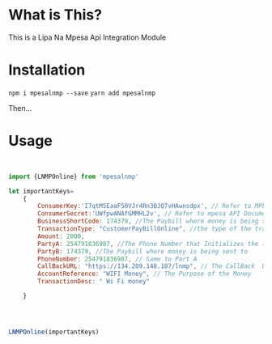 # What is This?

This is a Lipa Na Mpesa Api Integration Module

# Installation


`npm i mpesalnmp --save`
`yarn add mpesalnmp`

Then...
# Usage
```javascript


import {LNMPOnline} from 'mpesalnmp'

let importantKeys=
    {
        ConsumerKey:'I7qtM5EaaF50VJr4Rn3BJQ7vHAwnsdpx', // Refer to MPESA API Documentation
        ConsumerSecret:'UWfpwANAfGMMHL2v', // Refer to mpesa API Documentation
        BusinessShortCode: 174379, //The Paybill where money is being sent to
        TransactionType: "CustomerPayBillOnline", //the type of the transaction
        Amount: 2000,
        PartyA: 254791836987, //The Phone Number that Initializes the transaction
        PartyB: 174379, //The Paybill where money is being sent to
        PhoneNumber: 254791836987, // Same to Part A
        CallBackURL: "https://134.209.148.107/lnmp", // The CallBack  Url where Requests will be made to
        AccountReference: "WIFI Money", // The Purpose of the Money
        TransactionDesc: " Wi Fi money"

    }




LNMPOnline(importantKeys)


```